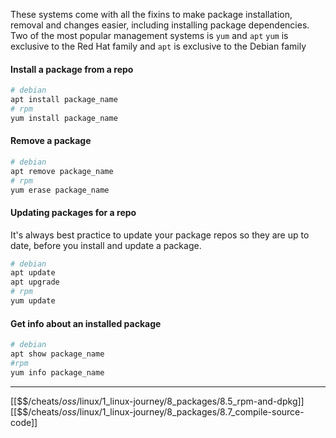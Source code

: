 These systems come with all the fixins to make package installation, 
removal and changes easier, including installing package dependencies. 
Two of the most popular management systems is `yum` and `apt` 
`yum` is exclusive to the Red Hat family and 
`apt` is exclusive to the Debian family

#### Install a package from a repo

``` bash
# debian
apt install package_name
# rpm
yum install package_name
```

#### Remove a package

``` bash
# debian
apt remove package_name
# rpm
yum erase package_name
```

#### Updating packages for a repo
It's always best practice to update your package repos so they are up to date,
before you install and update a package.

``` bash
# debian
apt update
apt upgrade
# rpm
yum update
```

#### Get info about an installed package

``` bash
# debian
apt show package_name
#rpm
yum info package_name
```

---
[[$$$/$cheats/$oss/$linux/1_linux-journey/8_packages/8.5_rpm-and-dpkg]]
[[$$$/$cheats/$oss/$linux/1_linux-journey/8_packages/8.7_compile-source-code]]
